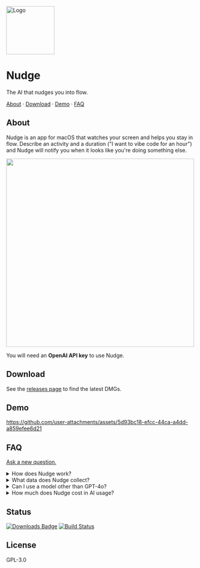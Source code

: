<img src="https://github.com/user-attachments/assets/1ae2fe14-c93f-4bfe-8d66-aa59046343ad" width="128" alt="Logo" />

<!-- <h1><code style="text-shadow: 0px 3px 10px rgba(8, 0, 6, 0.35); font-size: 3rem; font-family: ui-monospace, Menlo, monospace; font-weight: 800; background: transparent; color: #4d3e56; padding: 0.2rem 0.2rem; border-radius: 6px">Nudge</code></h1> -->

# Nudge

The AI that nudges you into flow.

<p align="left">
  <a href="#about">About</a>
  ·
  <a href="#download">Download</a>
  ·
  <a href="#demo">Demo</a>
  ·
  <a href="#faq">FAQ</a>
</p>
</p>

## About

Nudge is an app for macOS that watches your screen and helps you stay in flow. Describe an activity and a duration ("I want to vibe code for an hour") and Nudge will notify you when it looks like you're doing something else.

<p>
<img src="https://github.com/user-attachments/assets/ca091ed8-d4c7-4e53-9570-6db4f4b34f6a" width="500" />
</p>

You will need an **OpenAI API key** to use Nudge.

## Download

See the [releases page](https://github.com/felipap/nudge/releases/latest) to find the latest DMGs.

## Demo

https://github.com/user-attachments/assets/5d93bc18-efcc-44ca-a4dd-a859efee6d21

## FAQ

[Ask a new question.](https://github.com/felipap/nudge/discussions/new/choose)

<details>
  <summary>
    How does Nudge work?
  </summary>
  <p>
    Nudge takes a picture of your screen every few seconds, then asks GPT-4o if it looks like you're engaged in the activity you chose for yourself. If not, Nudge sends you a notification.
    The default frequency of capture is one minute, but you can modify this in the app settings.</p>
</details>
<details>
  <summary>
    What data does Nudge collect?
  </summary>
  <p>
    Nudge has no external servers today. All the screenshots are exchanged directly between your computer and OpenAI's servers. Nudge does not accumulate screenshots inside of your computer either. Once they're sent to OpenAI, they're discarded. The data sent to 4o may be accessible by the owner of the API key you enter.
  </p>
  <p>
    We use <a href="https://sentry.io" target="_blank">Sentry</a> for error tracking and telemetry but <a href="https://docs.sentry.io/platforms/javascript/configuration/options/#sendDefaultPii" target="_blank">we don't collect PII as far as I know</a>.
  </p>
</details>
<details>
  <summary>
    Can I use a model other than GPT-4o?
  </summary>
  <p>
    Not today but I will ship if enough users ask for it. <a href="https://github.com/felipap/nudge/discussions/new">Start a discussion.</a>
  </p>
</details>
<details>
  <summary>
    How much does Nudge cost in AI usage?
  </summary>
  <p>
    Depends on the model you use, the size of your screen, and the frequency of captures.
  </p>
  <p>
    During a test on July 2nd 2025, I found each image in my 1470x956 macOS translated into ~14k input tokens. In default settings (GPT-4o-mini, 1 minute capture frequency), this means $0.002 USD per minute that Nudge is active, or 12 cents per hour.
  </p>
  <p>
    I'm interested in ways to make this cheaper. If you have ideas, <a href="https://github.com/felipap/nudge/discussions/new">start a discussion.</a>
  </p>
</details>

## Status

[![Downloads Badge](https://img.shields.io/github/downloads/felipap/nudge/total.svg?color=green)](https://tooomm.github.io/github-release-stats/?username=felipap&repository=nudge)
[![Build Status](https://img.shields.io/github/actions/workflow/status/felipap/nudge/test.yml)](https://github.com/felipap/nudge/actions)

## License

GPL-3.0

<!-- Intelligent tools for productivity. -->

<!--
## todos

A simple to-do app with MCP support. 📝
-->

<!-- ## nudge

An AI that watches your computer and prevents distractions. 👉 -->
